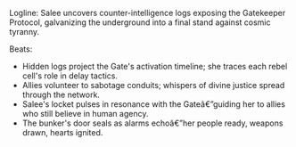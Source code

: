 ﻿---
series: 1
novella: 4
file: S1N4_IntB
type: interlude
label: B
pov: Salee
setting: Resistance bunkerâ€”hidden archives
word_target_min: 801
word_target_max: 1299
status: outline
---
Logline: Salee uncovers counter-intelligence logs exposing the Gatekeeper Protocol, galvanizing the underground into a final stand against cosmic tyranny.

Beats:
- Hidden logs project the Gate's activation timeline; she traces each rebel cell's role in delay tactics.
- Allies volunteer to sabotage conduits; whispers of divine justice spread through the network.
- Salee's locket pulses in resonance with the Gateâ€”guiding her to allies who still believe in human agency.
- The bunker's door seals as alarms echoâ€”her people ready, weapons drawn, hearts ignited.